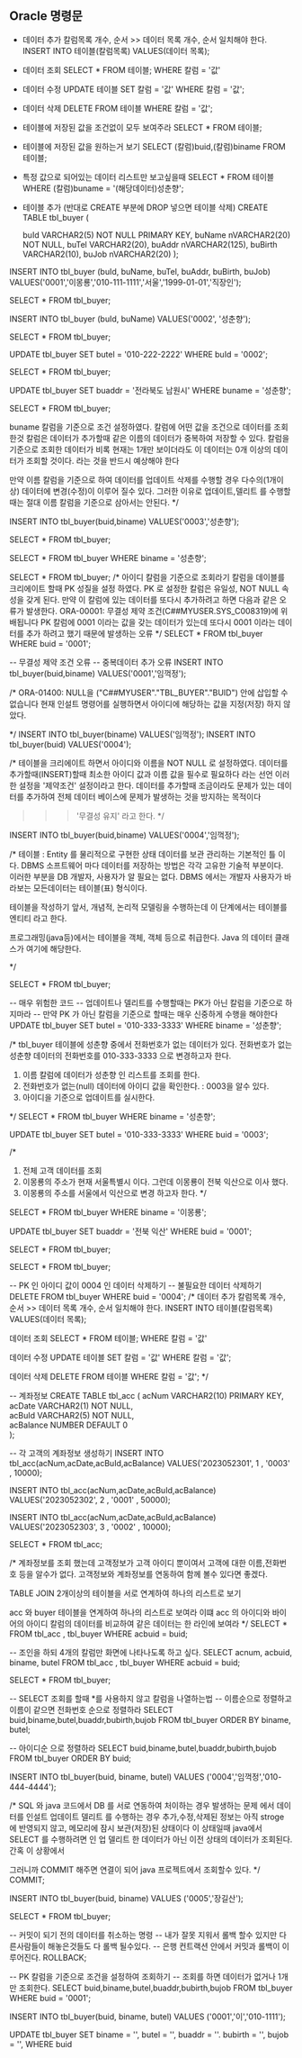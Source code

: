 ## Oracle 명령문


* 데이터 추가
  칼럼목록 개수, 순서 >> 데이터 목록 개수, 순서 일치해야 한다.
  INSERT INTO 테이블(칼럼목록)
  VALUES(데이터 목록);

* 데이터 조회
  SELECT * FROM 테이블;
  WHERE 칼럼 = '값'

* 데이터 수정
  UPDATE 테이블
  SET 칼럼 = '값'
  WHERE 칼럼 = '값';

* 데이터 삭제
  DELETE FROM 테이블
  WHERE 칼럼 = '값';

* 테이블에 저장된 값을 조건없이 모두 보여주라
  SELECT * FROM 테이블;

* 테이블에 저장된 값을 원하는거 보기
  SELECT (칼럼)buid,(칼럼)biname FROM 테이블;

* 특정 값으로 되어있는 데이터 리스트만 보고싶을때
  SELECT * FROM 테이블
  WHERE (칼럼)buname = '(해당데이터)성춘향';

* 테이블 추가 (반대로 CREATE 부분에 DROP 넣으면 테이블 삭제)
CREATE TABLE tbl_buyer (

    buId	VARCHAR2(5)	NOT NULL	PRIMARY KEY,
    buName	nVARCHAR2(20)	NOT NULL,
    buTel	VARCHAR2(20),
    buAddr	nVARCHAR2(125),
    buBirth	VARCHAR2(10),
    buJob	nVARCHAR2(20)
);

INSERT INTO tbl_buyer (buId, buName, buTel, buAddr, buBirth, buJob)
VALUES('0001','이몽룡','010-111-1111','서울','1999-01-01','직장인');

SELECT * FROM tbl_buyer;

INSERT INTO tbl_buyer (buId, buName)
VALUES('0002', '성춘향');

SELECT * FROM tbl_buyer;

UPDATE tbl_buyer
SET butel = '010-222-2222'
WHERE buId = '0002';

SELECT * FROM tbl_buyer;

UPDATE tbl_buyer
SET buaddr = '전라북도 남원시'
WHERE buname = '성춘향';

SELECT * FROM tbl_buyer;






buname 칼럼을 기준으로 조건 설정하였다.
       칼럼에 어떤 값을 조건으로 데이터를 조회 한것
    칼럼은 데이터가 추가할때 같은 이름의 데이터가 중복하여 저장할 수 있다.
       칼럼을 기준으로 조회한 데이터가 비록 현재는 1개만 보이더라도
        이 데이터는 0개 이상의 데이터가 조회할 것이다. 라는 것을 반드시 예상해야 한다
        
만약 이름 칼럼을 기준으로 하여 데이터를 업데이트 삭제를 수행할 경우
다수의(1개이상) 데이터에 변경(수정)이 이루어 질수 있다.
그러한 이유로 업데이트,델리트 를 수행할때는 절대 이름 칼럼을 기준으로 삼아서는 안된다.
*/

INSERT INTO tbl_buyer(buid,biname)
VALUES('0003','성춘향');

SELECT * FROM tbl_buyer;

SELECT * FROM tbl_buyer
WHERE biname = '성춘향';

SELECT * FROM tbl_buyer;
/*
아이디 칼럼을 기준으로 조회라기
       칼럼을 데이블를 크리에이트 할때 PK 성질을 설정 하였다.
       PK 로 설정한 칼럼은 유일성, NOT NULL 속성을 갖게 된다.
만약 이 칼럼에 있는 데이터를 또다시 추가하려고 하면 다음과 같은 오류가 발생한다.
ORA-00001: 무결성 제약 조건(C##MYUSER.SYS_C008319)에 위배됩니다
PK 칼럼에 0001 이라는 값을 갖는 데이터가 있는데 또다시 0001 이라는 데이터를
추가 하려고 했기 때문에 발생하는 오류
*/
SELECT * FROM tbl_buyer WHERE buid = '0001';

-- 무결성 제약 조건 오류
-- 중복데이터 추가 오류
INSERT INTO tbl_buyer(buid,biname)
VALUES('0001','임꺽정');

/*
ORA-01400: NULL을 ("C##MYUSER"."TBL_BUYER"."BUID") 안에 삽입할 수 없습니다
현재 인설트 명령어를 실행하면서 아이디에 해당하는 값을 지정(저장) 하지 않았다.

*/
INSERT INTO tbl_buyer(biname)
VALUES('임꺽정');
INSERT INTO tbl_buyer(buid)
VALUES('0004');

/*
테이블을 크리에이트 하면서 
아이디와 이름을 NOT NULL 로 설정하였다.
데이터를 추가할때(INSERT)할때 최소한 아이디 값과 이름 값을 필수로 
필요하다 라는 선언
이러한 설정을 '제약조건' 설정이라고 한다.
데이터를 추가할때 조금이라도 문제가 있는 데이터를 추가하여 
전체 데이터 베이스에 문제가 발생하는 것을 방지하는 목적이다
>>> '무결성 유지' 라고 한다.
*/

INSERT INTO tbl_buyer(buid,biname)
VALUES('0004','임꺽정');


/*
테이블 : Entity 를 물리적으로 구현한 상태
데이터를 보관 관리하는 기본적인 틀 이다.
DBMS 소프트웨어 마다 데이터를 저장하는 방법은 각각 고유한 기술적 부분이다.
이러한 부분을 DB 개발자, 사용자가 알 필요는 없다.
DBMS 에서는 개발자 사용자가 바라보는 모든데이터는 테이블(표) 형식이다.

테이블을 작성하기 앞서, 개념적, 논리적 모델링을 수행하는데 이 단계에서는 
테이블를 엔티티 라고 한다.

프로그래밍(java등)에서는 테이블을 객체, 객체 등으로 취급한다.
Java 의 데이터 클래스가 여기에 해당한다.

*/

SELECT * FROM tbl_buyer;

-- 매우 위험한 코드
-- 업데이트나 델리트를 수행할때는 PK가 아닌 칼럼을 기준으로 하지마라
-- 만약 PK 가 아닌 칼럼을 기준으로 할때는 매우 신중하게 수행을 해야한다
UPDATE tbl_buyer
SET butel = '010-333-3333'
WHERE biname = '성춘향';

/*
tbl_buyer 테이블에 성춘향 중에서 전화번호가 없는 데이터가 있다.
전화번호가 없는 성춘향 데이터의 전화번호를 010-333-3333 으로 변경하고자 한다.

1. 이름 칼럼에 데이터가 성춘향 인 리스트를 조회를 한다.
2. 전화번호가 없는(null) 데이터에 아이디 값을 확인한다. : 0003을 알수 있다.
3. 아이디을 기준으로 업데이트를 실시한다.

*/
SELECT * FROM tbl_buyer WHERE biname = '성춘향';

UPDATE tbl_buyer
SET butel = '010-333-3333'
WHERE buid = '0003';

/*
1. 전체 고객 데이터를 조회
2. 이몽룡의 주소가 현재 서울특별시 이다.
   그런데 이몽룡이 전북 익산으로 이사 했다.
3. 이몽룡의 주소를 서울에서 익산으로 변경 하고자 한다.
*/

SELECT * FROM tbl_buyer WHERE biname = '이몽룡';

UPDATE tbl_buyer
SET buaddr = '전북 익산'
WHERE buid = '0001';

SELECT * FROM tbl_buyer;

SELECT * FROM tbl_buyer;

-- PK 인 아이디 값이 0004 인 데이터 삭제하기
-- 불필요한 데이터 삭제하기
DELETE FROM tbl_buyer
WHERE buid = '0004';
/*
 데이터 추가
 칼럼목록 개수, 순서 >> 데이터 목록 개수, 순서 일치해야 한다.
 INSERT INTO 테이블(칼럼목록)
 VALUES(데이터 목록);

 데이터 조회
 SELECT * FROM 테이블;
 WHERE 칼럼 = '값'

데이터 수정
 UPDATE 테이블
 SET 칼럼 = '값'
 WHERE 칼럼 = '값';

데이터 삭제
DELETE FROM 테이블
WHERE 칼럼 = '값';
*/

-- 계좌정보
CREATE TABLE tbl_acc (
	acNum	VARCHAR2(10)    PRIMARY KEY,
    acDate	VARCHAR2(1)	    NOT NULL,	
    acBuId	VARCHAR2(5)	    NOT NULL,	
    acBalance	NUMBER	    DEFAULT 0	
);

-- 각 고객의 계좌정보 생성하기
INSERT INTO tbl_acc(acNum,acDate,acBuId,acBalance)
VALUES('2023052301', 1 , '0003' , 10000);

INSERT INTO tbl_acc(acNum,acDate,acBuId,acBalance)
VALUES('2023052302', 2 , '0001' , 50000);

INSERT INTO tbl_acc(acNum,acDate,acBuId,acBalance)
VALUES('2023052303', 3 , '0002' , 10000);

SELECT * FROM tbl_acc;

/*
계좌정보를 조회 했는데 
고객정보가 고객 아이디 뿐이여서 고객에 대한 이름,전화번호 등을 알수가 없다.
고객정보와 계좌정보를 연동하여 함께 볼수 있다면 좋겠다. 

TABLE JOIN
2개이상의 테이블을 서로 연계하여 하나의 리스트로 보기

acc 와 buyer 테이블을 연계하여 하나의 리스트로 보여라
이떄 acc 의 아이디와 바이어의 아이디 칼럼의 데이터를 비교하여
같은 데이터는 한 라인에 보여라
*/
SELECT * FROM tbl_acc , tbl_buyer
WHERE acbuid = buid;

-- 조인을 하되 4개의 칼럼만 화면에 나타나도록 하고 싶다.
SELECT acnum, acbuid, biname, butel 
FROM tbl_acc , tbl_buyer
WHERE acbuid = buid;

SELECT * FROM tbl_buyer;

-- SELECT 조회를 할때 *를 사용하지 않고 칼럼을 나열하는법
-- 이름순으로 정렬하고 이름이 같으면 전화번호 순으로 정렬하라
SELECT buid,biname,butel,buaddr,bubirth,bujob
FROM tbl_buyer
ORDER BY biname, butel;

-- 아이디순 으로 정렬하라
SELECT buid,biname,butel,buaddr,bubirth,bujob
FROM tbl_buyer
ORDER BY buid;

INSERT INTO tbl_buyer(buid, biname, butel)
VALUES ('0004','임꺽정','010-444-4444');

/* 
SQL 와 java 코드에서 DB 를 서로 연동하여 처이하는 경우 발생하는 문제
 에서 데이터를 인설트 업데이트 델리트 를 수행하는 경우
 추가,수정,삭제된 정보는 아직 stroge 에 반영되지 않고, 메모리에 잠시
 보관(저장)된 상태이다
 이 상태일때 java에서 SELECT 를 수행하려면 인 업 델리트 한 데이터가
 아닌 이전 상태의 데이터가 조회된다.
 간혹 이 상황에서 
 
 그러니까 COMMIT 해주면 연결이 되어 java 프로젝트에서
 조회할수 있다.
*/
 COMMIT;

INSERT INTO tbl_buyer(buid, biname)
VALUES ('0005','장길산');

SELECT * FROM tbl_buyer;

-- 커밋이 되기 전의 데이터를 취소하는 명령
-- 내가 잘못 지워서 롤백 할수 있지만 다른사람들이 해놓은것들도 다 롤백 될수있다.
-- 은행 컨트랙션 안에서 커밋과 롤백이 이루어진다.
ROLLBACK;

-- PK 칼럼을 기준으로 조건을 설정하여 조회하기
--                    조회를 하면 데이터가 없거나 1개만 조회한다.
SELECT buid,biname,butel,buaddr,bubirth,bujob
FROM tbl_buyer
WHERE buid = '0001';

INSERT INTO tbl_buyer(buid, biname, butel)
VALUES ('0001','이','010-1111');

UPDATE tbl_buyer
SET biname = '',
    butel = '',
    buaddr = ''.
    bubirth = '',
    bujob = '',
WHERE buid







